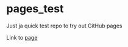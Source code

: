 # pages_test
Just ja quick test repo to try out GitHub pages 

Link to [page](https://derdavider.github.io/pages_test/)

